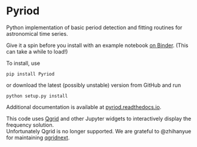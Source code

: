 # Pyriod

Python implementation of basic period detection and fitting routines for astronomical time series.

Give it a spin before you install with an example notebook [on Binder](https://mybinder.org/v2/gh/keatonb/Pyriod/HEAD?filepath=examples%2FTSC2_Demo.ipynb). (This can take a while to load!)

To install, use

```pip install Pyriod```

or download the latest (possibly unstable) version from GitHub and run

```python setup.py install```

Additional documentation is available at [pyriod.readthedocs.io](https://pyriod.readthedocs.io).

This code uses [Qgrid](https://github.com/quantopian/qgrid) and other Jupyter widgets to interactively display the frequency solution.  
Unfortunately Qgrid is no longer supported. We are grateful to @zhihanyue for maintaining [qgridnext](https://github.com/zhihanyue/qgridnext).

